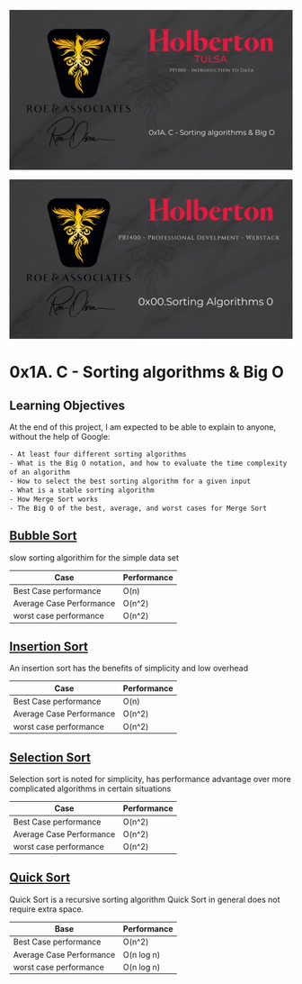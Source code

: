 ![0x1A. C - Sorting algorithms & Big O banner ](https://github.com/ronroeandassociates/assets/blob/master/images/0x1a_sorting_algorithms_O_banner.png)

![sort algo bann](https://github.com/ronroeandassociates/assets/blob/master/images/0x00_sorting_algorithms_ban.png)

# 0x1A. C - Sorting algorithms & Big O

## Learning Objectives

At the end of this project, I am expected to be able to explain to anyone, without the help of Google:

```
- At least four different sorting algorithms
- What is the Big O notation, and how to evaluate the time complexity of an algorithm
- How to select the best sorting algorithm for a given input
- What is a stable sorting algorithm
- How Merge Sort works
- The Big O of the best, average, and worst cases for Merge Sort
```

## [Bubble Sort](https://github.com/ronroeandassociates/sorting_algorithms/blob/main/0-O)

slow sorting algorithim for the simple data set

| Case                     | Performance |
| ------------------------ | ----------- |
| Best Case performance    | O(n)        |
| Average Case Performance | O(n^2)      |
| worst case performance   | O(n^2)      |

## [Insertion Sort](https://github.com/ronroeandassociates/sorting_algorithms/blob/main/1-O)

An insertion sort has the benefits of simplicity and low overhead

| Case                     | Performance |
| ------------------------ | ----------- |
| Best Case performance    | O(n)        |
| Average Case Performance | O(n^2)      |
| worst case performance   | O(n^2)      |

## [Selection Sort](https://github.com/ronroeandassociates/sorting_algorithms/blob/main/2-O)

Selection sort is noted for simplicity, has performance advantage over more complicated algorithms in certain situations

| Case                     | Performance |
| ------------------------ | ----------- |
| Best Case performance    | O(n^2)      |
| Average Case Performance | O(n^2)      |
| worst case performance   | O(n^2)      |

## [Quick Sort](https://github.com/ronroeandassociates/sorting_algorithms/blob/main/3-O)

Quick Sort is a recursive sorting algorithm Quick Sort in general does not require extra space.

| Base                     | Performance |
| ------------------------ | ----------- |
| Best Case performance    | O(n^2)      |
| Average Case Performance | O(n log n)  |
| worst case performance   | O(n log n)  |
